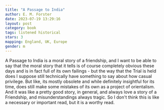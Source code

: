 ```yaml
---
title: "A Passage to India"
author: E. M. Forster
date: 2023-07-19 13:29:16
layout: post
category: book
tags: listened historical
stars: 3
mapping: England, UK, Europe
gender: m
---
```


A Passage to India is a moral story of a friendship, and I want to be able to say that the moral story that it tells is of course completely obvious these days and is in fact full of its own failings - but the way that the Trial is held does I suppose still technically have something to say about how casual privilege. But like, its mostly obsolete and while definitely insightful for its time, does still make some mistakes of its own as a project of orientalism. And it was like a pretty good story, in general, and always love a story of a Friendship, and misunderstandings always tragic. So I don't think this is like a necessary or important read, but it is a worthy read.
